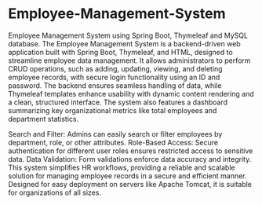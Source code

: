 # Employee-Management-System
Employee Management System using Spring Boot, Thymeleaf and MySQL database.
The Employee Management System is a backend-driven web application built with Spring Boot, Thymeleaf, and HTML, designed to streamline employee data management. It allows administrators to perform CRUD operations, such as adding, updating, viewing, and deleting employee records, with secure login functionality using an ID and password. The backend ensures seamless handling of data, while Thymeleaf templates enhance usability with dynamic content rendering and a clean, structured interface. The system also features a dashboard summarizing key organizational metrics like total employees and department statistics.

Search and Filter: Admins can easily search or filter employees by department, role, or other attributes.
Role-Based Access: Secure authentication for different user roles ensures restricted access to sensitive data.
Data Validation: Form validations enforce data accuracy and integrity.
This system simplifies HR workflows, providing a reliable and scalable solution for managing employee records in a secure and efficient manner. Designed for easy deployment on servers like Apache Tomcat, it is suitable for organizations of all sizes.
